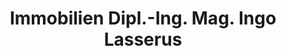 ---
title: "Immobilien Dipl.-Ing. Mag. Ingo Lasserus"
url: /graz/immobilien-dipl-ing-mag-ingo-lasserus/
shop: Immobilien
---